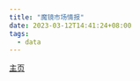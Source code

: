 ```yaml
---
title: "魔镜市场情报"
date: 2023-03-12T14:41:24+08:00
tags:
  - data
---
```


[主页](https://www.mktindex.com/static/home/)
